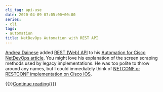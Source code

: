 ```yaml
---
cli_tag: api-use
date: 2020-04-09 07:05:00+00:00
series:
- cli
tags:
- automation
title: NetDevOps Automation with REST API
---
```

[Andrea Dainese](https://www.linkedin.com/in/adainese/) added [REST (Web) API](/kb/CiscoAutomation/090-native_api.html) to his [Automation for Cisco NetDevOps article](/kb/CiscoAutomation/index.html). You might love his explanation of the screen scraping methods used by legacy implementations. He was too polite to throw around any names, but I could immediately think of [NETCONF or RESTCONF implementation on Cisco IOS](https://blog.ipspace.net/2017/04/netconf-agents-on-cisco-ios-xe-16x.html).

{{<jump>}}[Continue reading](/kb/CiscoAutomation/090-native_api.html){{</jump>}}